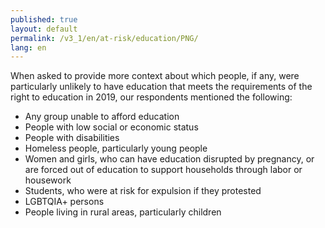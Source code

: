 ```yaml
---
published: true
layout: default
permalink: /v3_1/en/at-risk/education/PNG/
lang: en
---
```

When asked to provide more context about which people, if any, were particularly unlikely to have education that meets the requirements of the right to education in 2019, our respondents mentioned the following:

- Any group unable to afford education 
- People with low social or economic status  
- People with disabilities  
- Homeless people, particularly young people 
- Women and girls, who can have education disrupted by pregnancy, or are forced out of education to support households through labor or housework
- Students, who were at risk for expulsion if they protested  
- LGBTQIA+ persons  
- People living in rural areas, particularly children
